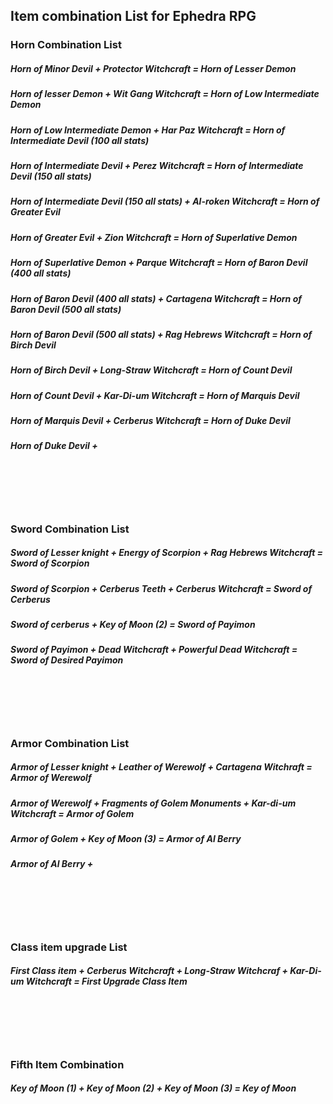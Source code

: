 ## Item combination List for Ephedra RPG

### Horn Combination List

##### Horn of Minor Devil + Protector Witchcraft = Horn of Lesser Demon
##### Horn of lesser Demon + Wit Gang Witchcraft = Horn of Low Intermediate Demon
##### Horn of Low Intermediate Demon + Har Paz Witchcraft = Horn of Intermediate Devil (100 all stats)
##### Horn of Intermediate Devil + Perez Witchcraft = Horn of Intermediate Devil (150 all stats)
##### Horn of Intermediate Devil (150 all stats) + Al-roken Witchcraft = Horn of Greater Evil
##### Horn of Greater Evil + Zion Witchcraft = Horn of Superlative Demon
##### Horn of Superlative Demon + Parque Witchcraft = Horn of Baron Devil (400 all stats)
##### Horn of Baron Devil (400 all stats) + Cartagena Witchcraft = Horn of Baron Devil (500 all stats)
##### Horn of Baron Devil (500 all stats) + Rag Hebrews Witchcraft = Horn of Birch Devil
##### Horn of Birch Devil + Long-Straw Witchcraft = Horn of Count Devil
##### Horn of Count Devil + Kar-Di-um Witchcraft = Horn of Marquis Devil
##### Horn of Marquis Devil + Cerberus Witchcraft = Horn of Duke Devil
##### Horn of Duke Devil + 
<br />
<br />
<br />
<br />

### Sword Combination List
##### Sword of Lesser knight + Energy of Scorpion + Rag Hebrews Witchcraft = Sword of Scorpion
##### Sword of Scorpion + Cerberus Teeth + Cerberus Witchcraft = Sword of Cerberus
##### Sword of cerberus + Key of Moon (2) = Sword of Payimon
##### Sword of Payimon + Dead Witchcraft + Powerful Dead Witchcraft = Sword of Desired Payimon
<br />
<br />
<br />
<br />

### Armor Combination List
##### Armor of Lesser knight + Leather of Werewolf + Cartagena Witchraft = Armor of Werewolf
##### Armor of Werewolf + Fragments of Golem Monuments + Kar-di-um Witchcraft = Armor of Golem
##### Armor of Golem + Key of Moon (3) = Armor of Al Berry
##### Armor of Al Berry + 
<br />
<br />
<br />
<br />

### Class item upgrade List
##### First Class item + Cerberus Witchcraft + Long-Straw Witchcraf + Kar-Di-um Witchcraft = First Upgrade Class Item
<br />
<br />
<br />
<br />

### Fifth Item Combination ###
##### Key of Moon (1) + Key of Moon (2) + Key of Moon (3) = Key of Moon
